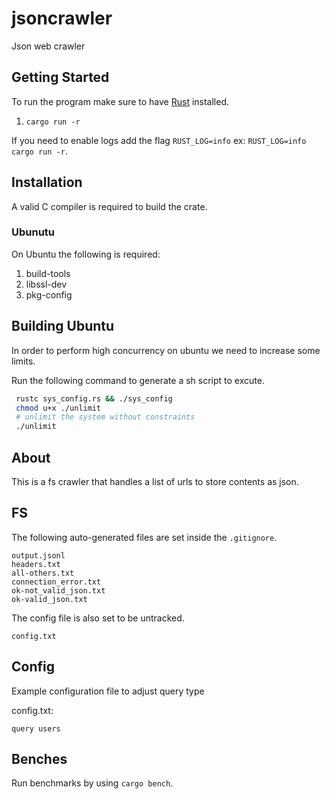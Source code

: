 # jsoncrawler

Json web crawler

## Getting Started

To run the program make sure to have [Rust](https://doc.rust-lang.org/book/ch01-01-installation.html) installed.

1. `cargo run -r`

If you need to enable logs add the flag `RUST_LOG=info` ex: `RUST_LOG=info cargo run -r`.

## Installation

A valid C compiler is required to build the crate.

### Ubunutu

On Ubuntu the following is required:

1. build-tools
1. libssl-dev
1. pkg-config

## Building Ubuntu

In order to perform high concurrency on ubuntu we need to increase some limits.

Run the following command to generate a sh script to excute.

```sh
 rustc sys_config.rs && ./sys_config
 chmod u+x ./unlimit
 # unlimit the system without constraints
 ./unlimit
```

## About

This is a fs crawler that handles a list of urls to store contents as json.

## FS

The following auto-generated files are set inside the `.gitignore`.

```
output.jsonl
headers.txt
all-others.txt
connection_error.txt
ok-not_valid_json.txt
ok-valid_json.txt
```

The config file is also set to be untracked.

```
config.txt
```

## Config

Example configuration file to adjust query type

config.txt:

```
query users
```

## Benches

Run benchmarks by using `cargo bench`.
